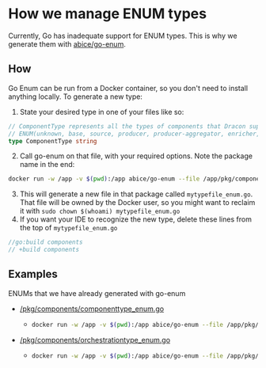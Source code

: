# How we manage ENUM types

Currently, Go has inadequate support for ENUM types. This is why we generate them with [abice/go-enum](https://github.com/abice/go-enum/tree/master).

## How
Go Enum can be run from a Docker container, so you don't need to install anything locally.
To generate a new type:
1. State your desired type in one of your files like so:
```go
// ComponentType represents all the types of components that Dracon supports
// ENUM(unknown, base, source, producer, producer-aggregator, enricher, enricher-aggregator, consumer)
type ComponentType string
```

2. Call go-enum on that file, with your required options. Note the package name in the end:
```bash
docker run -w /app -v $(pwd):/app abice/go-enum --file /app/pkg/components/mytypefile.go --marshal --mustparse --sqlnullstr --sql --names --values --noprefix -b mypackagename
```
3. This will generate a new file in that package called `mytypefile_enum.go`. 
That file will be owned by the Docker user, so you might want to reclaim it with
`sudo chown $(whoami) mytypefile_enum.go` 
4. If you want your IDE to recognize the new type, delete these lines from the top of `mytypefile_enum.go`
```go
//go:build components
// +build components
```

## Examples
ENUMs that we have already generated with go-enum
- [/pkg/components/componenttype_enum.go](https://github.com/ocurity/dracon/blob/6da5a594328861fe09dea9570956276d5291215c/pkg/components/componenttype_enum.go)
    - ```bash 
      docker run -w /app -v $(pwd):/app abice/go-enum --file /app/pkg/components/metadata.go --marshal --mustparse --sqlnullstr --sql --names --values --noprefix -b components 
      ```
- [/pkg/components/orchestrationtype_enum.go](https://github.com/ocurity/dracon/blob/8ba832b1cde7bac043d48eaf3401d6b9ea0ed275/pkg/components/orchestrationtype_enum.go)
    - ```bash 
      docker run -w /app -v $(pwd):/app abice/go-enum --file /app/pkg/components/types.go --marshal --lower --ptr --mustparse --sqlnullstr --sql --names -b components
      ```
